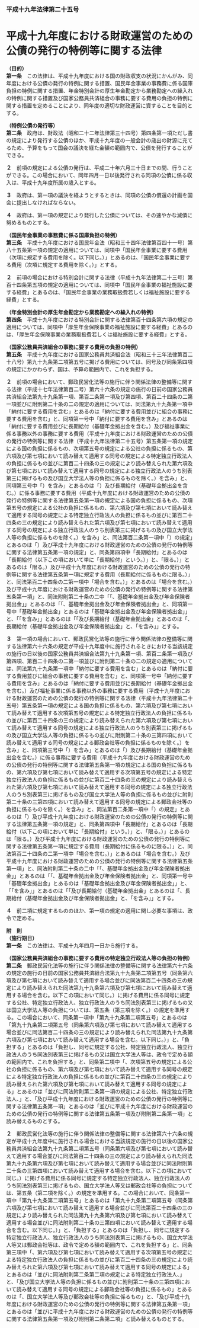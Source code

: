 ### 平成十九年法律第二十五号  
# 平成十九年度における財政運営のための公債の発行の特例等に関する法律  
  
**（目的）**  
**第一条**　この法律は、平成十九年度における国の財政収支の状況にかんがみ、同年度における公債の発行の特例に関する措置、国民年金事業の事務費に係る国庫負担の特例に関する措置、年金特別会計の厚生年金勘定から業務勘定への繰入れの特例に関する措置及び国家公務員共済組合の事務に要する費用の負担の特例に関する措置を定めることにより、同年度の適切な財政運営に資することを目的とする。  
  
**（特例公債の発行等）**  
**第二条**　政府は、財政法（昭和二十二年法律第三十四号）第四条第一項ただし書の規定により発行する公債のほか、平成十九年度の一般会計の歳出の財源に充てるため、予算をもって国会の議決を経た金額の範囲内で、公債を発行することができる。  
  
**２**　前項の規定による公債の発行は、平成二十年六月三十日までの間、行うことができる。この場合において、同年四月一日以後発行される同項の公債に係る収入は、平成十九年度所属の歳入とする。  
  
**３**　政府は、第一項の議決を経ようとするときは、同項の公債の償還の計画を国会に提出しなければならない。  
  
**４**　政府は、第一項の規定により発行した公債については、その速やかな減債に努めるものとする。  
  
**（国民年金事業の事務費に係る国庫負担の特例）**  
**第三条**　平成十九年度における国民年金法（昭和三十四年法律第百四十一号）第八十五条第一項の規定の適用については、同項中「国民年金事業に要する費用（次項に規定する費用を除く。以下同じ。）」とあるのは、「国民年金事業に要する費用（次項に規定する費用を除く。）」とする。  
  
**２**　前項の場合における特別会計に関する法律（平成十九年法律第二十三号）第百十四条第五項の規定の適用については、同項中「国民年金事業の福祉施設に要する経費」とあるのは、「国民年金事業の業務取扱費若しくは福祉施設に要する経費」とする。  
  
**（年金特別会計の厚生年金勘定から業務勘定への繰入れの特例）**  
**第四条**　平成十九年度における特別会計に関する法律第百十四条第六項の規定の適用については、同項中「厚生年金保険事業の福祉施設に要する経費」とあるのは、「厚生年金保険事業の業務取扱費若しくは福祉施設に要する経費」とする。  
  
**（国家公務員共済組合の事務に要する費用の負担の特例）**  
**第五条**　平成十九年度における国家公務員共済組合法（昭和三十三年法律第百二十八号）第九十九条第二項第五号に掲げる費用については、同号及び同条第四項の規定にかかわらず、国は、予算の範囲内で、これを負担する。  
  
**２**　前項の場合において、郵政民営化法等の施行に伴う関係法律の整備等に関する法律（平成十七年法律第百二号）第六十六条の規定の施行の日前の国家公務員共済組合法第九十九条第一項、第百二条第一項及び第四項、第百二十四条の二第一項並びに附則第二十条の二の規定の適用については、同法第九十九条第一項中「納付に要する費用を含む」とあるのは「納付に要する費用並びに組合の事務に要する費用を含む」と、同項第一号中「納付に要する費用を含み」とあるのは「納付に要する費用並びに長期給付（基礎年金拠出金を含む。）及び福祉事業に係る事務以外の事務に要する費用（平成十九年度における財政運営のための公債の発行の特例等に関する法律（平成十九年法律第二十五号）第五条第一項の規定による国の負担に係るもの、次項第五号の規定による公社の負担に係るもの、第六項及び第七項において読み替えて適用する同号の規定による特定独立行政法人の負担に係るもの並びに第百二十四条の三の規定により読み替えられた第六項及び第七項において読み替えて適用する同号の規定による独立行政法人のうち別表第三に掲げるもの及び国立大学法人等の負担に係るものを除く。）を含み」と、同項第三号中「）を含み」とあるのは「）及び長期給付（基礎年金拠出金を含む。）に係る事務に要する費用（平成十九年度における財政運営のための公債の発行の特例等に関する法律第五条第一項の規定による国の負担に係るもの、次項第五号の規定による公社の負担に係るもの、第六項及び第七項において読み替えて適用する同号の規定による特定独立行政法人の負担に係るもの並びに第百二十四条の三の規定により読み替えられた第六項及び第七項において読み替えて適用する同号の規定による独立行政法人のうち別表第三に掲げるもの及び国立大学法人等の負担に係るものを除く。）を含み」と、同法第百二条第一項中「）の規定」とあるのは「）及び平成十九年度における財政運営のための公債の発行の特例等に関する法律第五条第一項の規定」と、同条第四項中「長期給付」とあるのは「長期給付（以下この項において単に「長期給付」という。）」と、「限る。）」とあるのは「限る。）及び平成十九年度における財政運営のための公債の発行の特例等に関する法律第五条第一項に規定する費用（長期給付に係るものに限る。）」と、同法第百二十四条の二第一項中「場合を含む。）」とあるのは「場合を含む。）及び平成十九年度における財政運営のための公債の発行の特例等に関する法律第五条第一項」と、同法附則第二十条の二中「「、基礎年金拠出金及び年金保険者拠出金」」とあるのは「「、基礎年金拠出金及び年金保険者拠出金」と、同項第一号中「基礎年金拠出金」とあるのは「基礎年金拠出金及び年金保険者拠出金」」と、「「を含み」」とあるのは「「及び長期給付（基礎年金拠出金」とあるのは「、長期給付（基礎年金拠出金及び年金保険者拠出金」と、「を含み」」とする。  
  
**３**　第一項の場合において、郵政民営化法等の施行に伴う関係法律の整備等に関する法律第六十六条の規定が平成十九年度中に施行されるときにおける当該規定の施行の日以後の国家公務員共済組合法第九十九条第一項、第百二条第一項及び第四項、第百二十四条の二第一項並びに附則第二十条の二の規定の適用については、同法第九十九条第一項中「納付に要する費用を含む」とあるのは「納付に要する費用並びに組合の事務に要する費用を含む」と、同項第一号中「納付に要する費用を含み」とあるのは「納付に要する費用並びに長期給付（基礎年金拠出金を含む。）及び福祉事業に係る事務以外の事務に要する費用（平成十九年度における財政運営のための公債の発行の特例等に関する法律（平成十九年法律第二十五号）第五条第一項の規定による国の負担に係るもの、第六項及び第七項において読み替えて適用する次項第五号の規定による特定独立行政法人の負担に係るもの並びに第百二十四条の三の規定により読み替えられた第六項及び第七項において読み替えて適用する同号の規定による独立行政法人のうち別表第三に掲げるもの及び国立大学法人等の負担に係るもの並びに附則第二十条の三第四項において読み替えて適用する同号の規定による郵政会社等の負担に係るものを除く。）を含み」と、同項第三号中「）を含み」とあるのは「）及び長期給付（基礎年金拠出金を含む。）に係る事務に要する費用（平成十九年度における財政運営のための公債の発行の特例等に関する法律第五条第一項の規定による国の負担に係るもの、第六項及び第七項において読み替えて適用する次項第五号の規定による特定独立行政法人の負担に係るもの並びに第百二十四条の三の規定により読み替えられた第六項及び第七項において読み替えて適用する同号の規定による独立行政法人のうち別表第三に掲げるもの及び国立大学法人等の負担に係るもの並びに附則第二十条の三第四項において読み替えて適用する同号の規定による郵政会社等の負担に係るものを除く。）を含み」と、同法第百二条第一項中「）の規定」とあるのは「）及び平成十九年度における財政運営のための公債の発行の特例等に関する法律第五条第一項の規定」と、同条第四項中「長期給付」とあるのは「長期給付（以下この項において単に「長期給付」という。）」と、「限る。）」とあるのは「限る。）及び平成十九年度における財政運営のための公債の発行の特例等に関する法律第五条第一項に規定する費用（長期給付に係るものに限る。）」と、同法第百二十四条の二第一項中「場合を含む。）」とあるのは「場合を含む。）及び平成十九年度における財政運営のための公債の発行の特例等に関する法律第五条第一項」と、同法附則第二十条の二中「「、基礎年金拠出金及び年金保険者拠出金」」とあるのは「「、基礎年金拠出金及び年金保険者拠出金」と、同項第一号中「基礎年金拠出金」とあるのは「基礎年金拠出金及び年金保険者拠出金」」と、「「を含み」」とあるのは「「及び長期給付（基礎年金拠出金」とあるのは「、長期給付（基礎年金拠出金及び年金保険者拠出金」と、「を含み」」とする。  
  
**４**　前二項に規定するもののほか、第一項の規定の適用に関し必要な事項は、政令で定める。  
  
**附　則**  
**（施行期日）**  
**第一条**　この法律は、平成十九年四月一日から施行する。  
  
**（国家公務員共済組合の事務に要する費用の特定独立行政法人等の負担の特例）**  
**第二条**　郵政民営化法等の施行に伴う関係法律の整備等に関する法律第六十六条の規定の施行の日前の国家公務員共済組合法第九十九条第二項第五号（同条第六項及び第七項において読み替えて適用する場合並びに同法第百二十四条の三の規定により読み替えられた同法第九十九条第六項及び第七項において読み替えて適用する場合を含む。以下この項において同じ。）に掲げる費用に係る同号に規定する公社、特定独立行政法人、独立行政法人のうち同法別表第三に掲げるもの又は国立大学法人等の負担については、第五条（第三項を除く。）の規定を準用する。この場合において、同条第一項中「第九十九条第二項第五号」とあるのは「第九十九条第二項第五号（同条第六項及び第七項において読み替えて適用する場合並びに同法第百二十四条の三の規定により読み替えられた同法第九十九条第六項及び第七項において読み替えて適用する場合を含む。以下同じ。）」と、「負担する」とあるのは「負担し、同号に規定する公社、特定独立行政法人、独立行政法人のうち同法別表第三に掲げるもの又は国立大学法人等は、政令で定める額の範囲内で、これを負担する」と、同条第二項中「、次項第五号の規定による公社の負担に係るもの、第六項及び第七項において読み替えて適用する同号の規定による特定独立行政法人の負担に係るもの並びに第百二十四条の三の規定により読み替えられた第六項及び第七項において読み替えて適用する同号の規定による」とあるのは「並びに同法附則第二条第一項の規定による公社、特定独立行政法人、」と、「及び平成十九年度における財政運営のための公債の発行の特例等に関する法律第五条第一項」とあるのは「並びに平成十九年度における財政運営のための公債の発行の特例等に関する法律第五条第一項及び附則第二条第一項」と読み替えるものとする。  
  
**２**　郵政民営化法等の施行に伴う関係法律の整備等に関する法律第六十六条の規定が平成十九年度中に施行される場合における当該規定の施行の日以後の国家公務員共済組合法第九十九条第二項第五号（同条第六項及び第七項において読み替えて適用する場合並びに同法第百二十四条の三の規定により読み替えられた同法第九十九条第六項及び第七項において読み替えて適用する場合並びに同法附則第二十条の三第四項において読み替えて適用する場合を含む。以下この項において同じ。）に掲げる費用に係る同号に規定する特定独立行政法人、独立行政法人のうち同法別表第三に掲げるもの、国立大学法人等又は郵政会社等の負担については、第五条（第二項を除く。）の規定を準用する。この場合において、同条第一項中「第九十九条第二項第五号」とあるのは「第九十九条第二項第五号（同条第六項及び第七項において読み替えて適用する場合並びに同法第百二十四条の三の規定により読み替えられた同法第九十九条第六項及び第七項において読み替えて適用する場合並びに同法附則第二十条の三第四項において読み替えて適用する場合を含む。以下同じ。）」と、「負担する」とあるのは「負担し、同号に規定する特定独立行政法人、独立行政法人のうち同法別表第三に掲げるもの、国立大学法人等又は郵政会社等は、政令で定める額の範囲内で、これを負担する」と、同条第三項中「、第六項及び第七項において読み替えて適用する次項第五号の規定による特定独立行政法人の負担に係るもの並びに第百二十四条の三の規定により読み替えられた第六項及び第七項において読み替えて適用する同号の規定による」とあるのは「並びに同法附則第二条第二項の規定による特定独立行政法人、」と、「及び国立大学法人等の負担に係るもの並びに附則第二十条の三第四項において読み替えて適用する同号の規定による郵政会社等の負担に係るもの」とあるのは「、国立大学法人等及び郵政会社等の負担に係るもの」と、「及び平成十九年度における財政運営のための公債の発行の特例等に関する法律第五条第一項」とあるのは「並びに平成十九年度における財政運営のための公債の発行の特例等に関する法律第五条第一項及び附則第二条第二項」と読み替えるものとする。  
  

